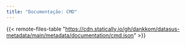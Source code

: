 ```yaml
---
title: "Documentação: CMD"
---
```


{{< remote-files-table "https://cdn.statically.io/gh/dankkom/datasus-metadata/main/metadata/documentation/cmd.json" >}}
